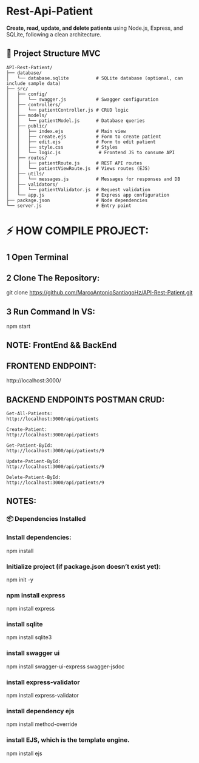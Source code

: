 # Rest-Api-Patient

**Create, read, update, and delete patients** using Node.js, Express, and SQLite, following a clean architecture.

## 📁 Project Structure MVC

```
API-Rest-Patient/
├── database/
│   └── database.sqlite          # SQLite database (optional, can include sample data)
├── src/
│   ├── config/
│   │   └── swagger.js           # Swagger configuration
│   ├── controllers/
│   │   └── patientController.js # CRUD logic
│   ├── models/
│   │   └── patientModel.js      # Database queries
│   ├── public/
│   │   ├── index.ejs            # Main view
│   │   ├── create.ejs           # Form to create patient
│   │   ├── edit.ejs             # Form to edit patient
│   │   ├── style.css            # Styles
│   │   └── logic.js              # Frontend JS to consume API
│   ├── routes/
│   │   ├── patientRoute.js      # REST API routes
│   │   └── patientViewRoute.js  # Views routes (EJS)
│   ├── utils/
│   │   └── messages.js          # Messages for responses and DB
│   ├── validators/
│   │   └── patientValidator.js  # Request validation
│   └── app.js                   # Express app configuration
├── package.json                 # Node dependencies
└── server.js                    # Entry point

```

# ⚡ HOW COMPILE PROJECT:

## 1 Open Terminal 

## 2 Clone The Repository:

git clone https://github.com/MarcoAntonioSantiagoHz/API-Rest-Patient.git

## 3 Run Command In VS:

npm start

## NOTE: FrontEnd && BackEnd


##  FRONTEND ENDPOINT:
http://localhost:3000/

##  BACKEND ENDPOINTS POSTMAN CRUD:

```
Get-All-Patients:
http://localhost:3000/api/patients

Create-Patient:
http://localhost:3000/api/patients

Get-Patient-ById:
http://localhost:3000/api/patients/9

Update-Patient-ById:
http://localhost:3000/api/patients/9

Delete-Patient-ById:
http://localhost:3000/api/patients/9
```

## NOTES:

### 📦 Dependencies Installed

### Install dependencies:

npm install

### Initialize project (if package.json doesn’t exist yet):

npm init -y

### npm install express

npm install express

### install sqlite

npm install sqlite3

### install swagger ui

npm install swagger-ui-express swagger-jsdoc

### install express-validator

npm install express-validator

### install dependency ejs

npm install method-override

### install EJS, which is the template engine.

npm install ejs
